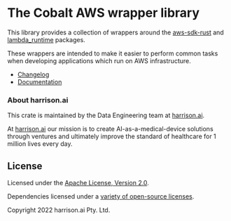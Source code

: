 
# The Cobalt AWS wrapper library

This library provides a collection of wrappers around the [aws-sdk-rust](https://github.com/awslabs/aws-sdk-rust) and [lambda_runtime](https://github.com/awslabs/aws-lambda-rust-runtime) packages.

These wrappers are intended to make it easier to perform common tasks when developing applications which run on AWS infrastructure.

* [Changelog](https://github.com/harrison-ai/cobalt-aws/blob/main/CHANGELOG.md)
* [Documentation](https://docs.rs/cobalt-aws)

### About harrison.ai

This crate is maintained by the Data Engineering team at [harrison.ai](https://harrison.ai).

At [harrison.ai](https://harrison.ai) our mission is to create AI-as-a-medical-device solutions through ventures and ultimately improve the standard of healthcare for 1 million lives every day.

## License

Licensed under the [Apache License, Version 2.0](http://www.apache.org/licenses/LICENSE-2.0).

Dependencies licensed under a [variety of open-source licenses](https://htmlpreview.github.io/?https://github.com/harrison-ai/cobalt-aws/blob/master/licenses/licenses.html).

Copyright 2022 harrison.ai Pty. Ltd.
